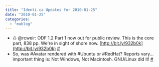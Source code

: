 ```yaml
---
title: "Identi.ca Updates for 2010-01-25"
date: "2010-01-25"
categories: 
  - "mublog"
---
```


- ♺ @rcweir: ODF 1.2 Part 1 now out for public review. This is the core part, 838 pp. We're in sight of shore now. [http://bit.ly/932b0k](http://bit.ly/932b0k) [#](http://identi.ca/notice/19999738)
- So, was #Avatar rendered with #Ubuntu or #RedHat? Reports vary... important thing is: Not Windows, Not Macintosh. GNU/Linux did it! [#](http://identi.ca/notice/20031108)
